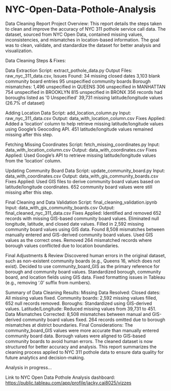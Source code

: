 # NYC-Open-Data-Pothole-Analysis

Data Cleaning Report
Project Overview: This report details the steps taken to clean and improve the accuracy of NYC 311 pothole service call data. The dataset, sourced from NYC Open Data, contained missing values, inconsistencies, and mismatches in location-based information. The goal was to clean, validate, and standardize the dataset for better analysis and visualization.

Data Cleaning Steps & Fixes:

Data Extraction
  Script: extract_pothole_data.py
  Output Files: raw_nyc_311_data.csv, 
  Issues Found:
    34 missing closed dates
    3,103 blank community board entries
    95 unspecified community boards
      Borough mismatches:
        1,496 unspecified in QUEENS
        306 unspecified in MANHATTAN
        754 unspecified in BROOKLYN
        815 unspecified in BRONX
        356 records had boroughs listed as '0 Unspecified'
    39,731 missing latitude/longitude values (26.7% of dataset)

Adding Location Data
  Script: add_location_column.py
  Input: raw_nyc_311_data.csv
  Output: data_with_location_column.csv
  Fixes Applied:
    Added a ‘location’ column to help retrieve missing latitude/longitude values using Google’s Geocoding API.
    451 latitude/longitude values remained missing after this step.

Fetching Missing Coordinates
  Script: fetch_missing_coordinates.py
  Input: data_with_location_column.csv
  Output: data_with_coordinates.csv
  Fixes Applied:
    Used Google’s API to retrieve missing latitude/longitude values from the ‘location’ column.

Updating Community Board Data
  Script: update_community_board.py
  Input: data_with_coordinates.csv
  Output: data_with_gis_community_boards.csv
  Fixes Applied:
    Used GIS files to derive community board values based on latitude/longitude coordinates.
    652 community board values were still missing after this step.
  
Final Cleaning and Data Validation
  Script: final_cleaning_validation.ipynb
  Input: data_with_gis_community_boards.csv
  Output: final_cleaned_nyc_311_data.csv
  Fixes Applied:
    Identified and removed 652 records with missing GIS-based community board values.
    Eliminated null longitude, latitude, and closed date values.
    Filled in 2,592 missing community board values using GIS data.
    Found 8,508 mismatches between manually entered and GIS-derived community board values. Used GIS values as the correct ones.
    Removed 264 mismatched records where borough values conflicted due to location boundaries.

Final Adjustments & Review
  Discovered human errors in the original dataset, such as non-existent community boards (e.g., Queens 16, which does not exist).
  Decided to use community_board_GIS as the primary reference for borough and community board values.
  Standardized borough, community board, and location fields using GIS data.
  Fixed formatting issues in Tableau (e.g., removing ‘.0’ suffix from numbers).

Summary of Data Cleaning Results:
  Missing Data Resolved:
    Closed dates: All missing values fixed.
    Community boards: 2,592 missing values filled, 652 null records removed.
    Boroughs: Standardized using GIS-derived values.
    Latitude/Longitude: Reduced missing values from 39,731 to 451.
  Data Mismatches Corrected:
    8,508 mismatches between manual and GIS-derived community board values fixed.
    264 records omitted due to borough mismatches at district boundaries.
  Final Considerations:
  The community_board_GIS values were more accurate than manually entered community board data.
  Borough values were aligned to GIS-based community boards to avoid human errors.
  The cleaned dataset is now structured for better accuracy and analysis.
  This report summarizes the cleaning process applied to NYC 311 pothole data to ensure data quality for future analytics and decision-making.

Analysis in progress...

Link to NYC Open Data Pothole Analysis dashboard: 
https://public.tableau.com/app/profile/jacky.cai8025/vizzes
